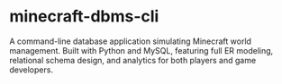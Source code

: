 # minecraft-dbms-cli
A command-line database application simulating Minecraft world management. Built with Python and MySQL, featuring full ER modeling, relational schema design, and analytics for both players and game developers.

